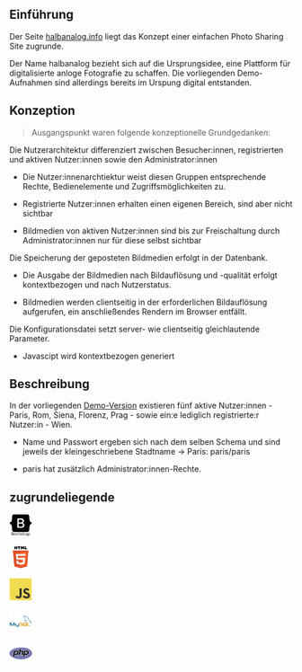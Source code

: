 ## Einführung

Der Seite [halbanalog.info](https://www.halbanalog.info) liegt das Konzept einer einfachen Photo Sharing Site zugrunde.

Der Name halbanalog bezieht sich auf die Ursprungsidee, eine Plattform für digitalisierte anloge Fotografie zu schaffen. Die vorliegenden Demo-Aufnahmen sind allerdings bereits im Urspung digital entstanden.

## Konzeption

> Ausgangspunkt waren folgende konzeptionelle Grundgedanken:

Die Nutzerarchitektur differenziert zwischen Besucher:innen, registrierten und aktiven Nutzer:innen sowie den Administrator:innen

- Die Nutzer:innenarchtiektur weist diesen Gruppen entsprechende Rechte, Bedienelemente und Zugriffsmöglichkeiten zu.

- Registrierte Nutzer:innen erhalten einen eigenen Bereich, sind aber nicht sichtbar

- Bildmedien von aktiven Nutzer:innen sind bis zur Freischaltung durch Administrator:innen nur für diese selbst sichtbar

Die Speicherung der geposteten Bildmedien erfolgt in der Datenbank.

- Die Ausgabe der Bildmedien nach Bildauflösung und -qualität erfolgt kontextbezogen und nach Nutzerstatus.

- Bildmedien werden clientseitig in der erforderlichen Bildauflösung aufgerufen, ein anschließendes Rendern im Browser entfällt.

Die Konfigurationsdatei setzt server- wie clientseitig gleichlautende Parameter.

- Javascipt wird kontextbezogen generiert

## Beschreibung

In der vorliegenden [Demo-Version](https://www.halbanalog.info) existieren fünf aktive Nutzer:innen - Paris, Rom, Siena, Florenz, Prag - sowie ein:e lediglich registrierte:r Nutzer:in - Wien.

- Name und Passwort ergeben sich nach dem selben Schema und sind jeweils der kleingeschriebene Stadtname -> Paris: paris/paris

- paris hat zusätzlich Administrator:innen-Rechte.

## zugrundeliegende

<p align="left"> <a href="https://getbootstrap.com" target="_blank" rel="noreferrer"> <img src="https://raw.githubusercontent.com/devicons/devicon/master/icons/bootstrap/bootstrap-plain-wordmark.svg" alt="bootstrap" width="40" height="40"/> </a> </p>
<p align="left"> <a href="https://www.w3.org/html/" target="_blank" rel="noreferrer"> <img src="https://raw.githubusercontent.com/devicons/devicon/master/icons/html5/html5-original-wordmark.svg" alt="html5" width="40" height="40"/> </a> </p>
<p align="left"> <a href="https://developer.mozilla.org/en-US/docs/Web/JavaScript" target="_blank" rel="noreferrer"> <img src="https://raw.githubusercontent.com/devicons/devicon/master/icons/javascript/javascript-original.svg" alt="javascript" width="40" height="40"/> </a> </p>
<p align="left"> <a href="https://www.mysql.com/" target="_blank" rel="noreferrer"> <img src="https://raw.githubusercontent.com/devicons/devicon/master/icons/mysql/mysql-original-wordmark.svg" alt="mysql" width="40" height="40"/> </a> </p>
<p align="left"> <a href="https://www.php.net" target="_blank" rel="noreferrer"> <img src="https://raw.githubusercontent.com/devicons/devicon/master/icons/php/php-original.svg" alt="php" width="40" height="40"/> </a> </p>
